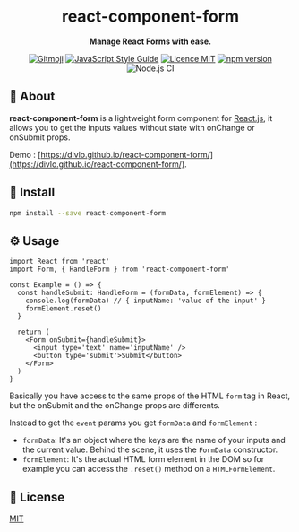 <h1 align="center">react-component-form</h1>

<p align="center">
  <strong>Manage React Forms with ease.</strong>
</p>

<p align="center">
  <a href="https://gitmoji.carloscuesta.me/"><img src="https://camo.githubusercontent.com/2a4924a23bd9ef18afe793f4999b1b9ec474e48f/68747470733a2f2f696d672e736869656c64732e696f2f62616467652f6769746d6f6a692d253230f09f989c253230f09f988d2d4646444436372e7376673f7374796c653d666c61742d737175617265" alt="Gitmoji"/></a>
  <a href="https://standardjs.com"><img src="https://img.shields.io/badge/code_style-standard-brightgreen.svg" alt="JavaScript Style Guide"/></a>
  <a href="./LICENSE"><img src="https://img.shields.io/badge/licence-MIT-blue.svg" alt="Licence MIT"/></a>
  <a href="https://www.npmjs.com/package/react-component-form"><img src="https://img.shields.io/npm/v/react-component-form.svg" alt="npm version"></a>
  <img src="https://github.com/Divlo/react-component-form/workflows/Node.js%20CI/badge.svg" alt="Node.js CI" />
</p>

## 📜 About

**react-component-form** is a lightweight form component for [React.js](https://reactjs.org/), it allows you to get the inputs values without state with onChange or onSubmit props.

Demo : [https://divlo.github.io/react-component-form/](https://divlo.github.io/react-component-form/).

## 💾 Install

```bash
npm install --save react-component-form
```

## ⚙️ Usage

```tsx
import React from 'react'
import Form, { HandleForm } from 'react-component-form'

const Example = () => {
  const handleSubmit: HandleForm = (formData, formElement) => {
    console.log(formData) // { inputName: 'value of the input' }
    formElement.reset()
  }

  return (
    <Form onSubmit={handleSubmit}>
      <input type='text' name='inputName' />
      <button type='submit'>Submit</button>
    </Form>
  )
}
```

Basically you have access to the same props of the HTML `form` tag in React, but the onSubmit and the onChange props are differents.

Instead to get the `event` params you get `formData` and `formElement` :

- `formData`: It's an object where the keys are the name of your inputs and the current value. Behind the scene, it uses the `FormData` constructor.
- `formElement`: It's the actual HTML form element in the DOM so for example you can access the `.reset()` method on a `HTMLFormElement`.

## 📄 License

[MIT](./LICENSE)
